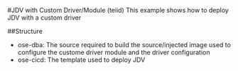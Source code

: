 #JDV with Custom Driver/Module (teiid)
This example shows how to deploy JDV with a custom driver

##Structure
 * ose-dba: The source required to build the source/injected image used to configure the custome driver module and the driver configuration
 * ose-cicd: The template used to deploy JDV
